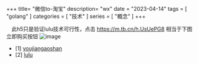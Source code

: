 +++
title= "微信to-淘宝"
description= "wx"
date = "2023-04-14"
tags = [
    "golang"
]
categories = [
  "技术"
]
series = [
  "概念"
]
+++

 &emsp;此h5只是验证lulu技术可行性，点击 https://m.tb.cn/h.UsUePG8 相当于下图立即购买按钮
  ![image](images/post/youjiangaoshan.webp)
  - [1] [youjiangaoshan](https://m.tb.cn/h.UsUePG8)
  - [2] [lulu](https://m.tb.cn/h.Utqatbu)

